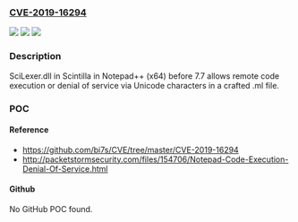 ### [CVE-2019-16294](https://cve.mitre.org/cgi-bin/cvename.cgi?name=CVE-2019-16294)
![](https://img.shields.io/static/v1?label=Product&message=n%2Fa&color=blue)
![](https://img.shields.io/static/v1?label=Version&message=n%2Fa&color=blue)
![](https://img.shields.io/static/v1?label=Vulnerability&message=n%2Fa&color=brighgreen)

### Description

SciLexer.dll in Scintilla in Notepad++ (x64) before 7.7 allows remote code execution or denial of service via Unicode characters in a crafted .ml file.

### POC

#### Reference
- https://github.com/bi7s/CVE/tree/master/CVE-2019-16294
- http://packetstormsecurity.com/files/154706/Notepad-Code-Execution-Denial-Of-Service.html

#### Github
No GitHub POC found.

